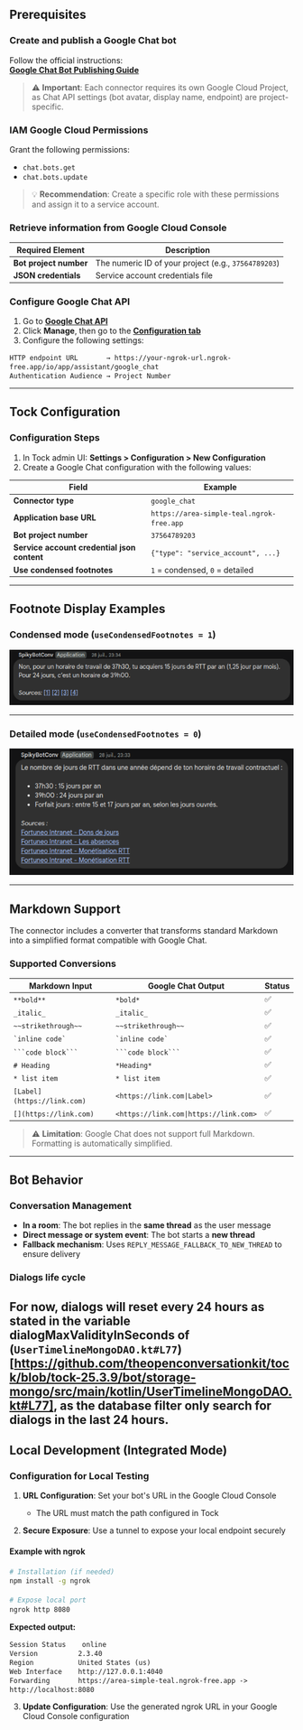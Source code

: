##  Prerequisites

### Create and publish a Google Chat bot

Follow the official instructions:  
**[Google Chat Bot Publishing Guide](https://developers.google.com/hangouts/chat/how-tos/bots-publish)**

> ⚠️ **Important**: Each connector requires its own Google Cloud Project, as Chat API settings (bot avatar, display name, endpoint) are project-specific.

### IAM Google Cloud Permissions

Grant the following permissions:
- `chat.bots.get`
- `chat.bots.update`

> 💡 **Recommendation**: Create a specific role with these permissions and assign it to a service account.

### Retrieve information from Google Cloud Console

|  Required Element |  Description |
|---------------------|-----------------|
| **Bot project number** | The numeric ID of your project (e.g., `37564789203`) |
| **JSON credentials** | Service account credentials file |

### Configure Google Chat API

1.  Go to **[Google Chat API](https://console.cloud.google.com/marketplace/product/google/chat.googleapis.com)**
2. Click **Manage**, then go to the **[Configuration tab](https://console.cloud.google.com/apis/api/chat.googleapis.com/hangouts-chat)**
3. Configure the following settings:

```
HTTP endpoint URL       → https://your-ngrok-url.ngrok-free.app/io/app/assistant/google_chat
Authentication Audience → Project Number
```

---

##  Tock Configuration

### Configuration Steps

1.  In Tock admin UI: **Settings > Configuration > New Configuration**
2.  Create a Google Chat configuration with the following values:

|  Field |  Example |
|-----------|-------------|
| **Connector type** | `google_chat` |
| **Application base URL** | `https://area-simple-teal.ngrok-free.app` |
| **Bot project number** | `37564789203` |
| **Service account credential json content** | `{"type": "service_account", ...}` |
| **Use condensed footnotes** | `1` = condensed, `0` = detailed |

---

##  Footnote Display Examples

###  Condensed mode (`useCondensedFootnotes = 1`)

<img src="docs/condensed_mode.png" alt="Condensed mode"/>

---

###  Detailed mode (`useCondensedFootnotes = 0`)

<img src="docs/detailed_mode.png" alt="Detailed mode"/>

---

##  Markdown Support

The connector includes a converter that transforms standard Markdown into a simplified format compatible with Google Chat.

###  Supported Conversions

|  Markdown Input |  Google Chat Output |  Status |
|-------------------|------------------------|-----------|
| `**bold**` | `*bold*` | ✅ |
| `_italic_` | `_italic_` | ✅ |
| `~~strikethrough~~` | `~~strikethrough~~` | ✅ |
| `` `inline code` `` | `` `inline code` `` | ✅ |
| ```` ```code block``` ```` | ```` ```code block``` ```` | ✅ |
| `# Heading` | `*Heading*` | ✅ |
| `* list item` | `* list item` | ✅ |
| `[Label](https://link.com)` | `<https://link.com\|Label>` | ✅ |
| `[](https://link.com)` | `<https://link.com\|https://link.com>` | ✅ |

> ⚠️ **Limitation**: Google Chat does not support full Markdown. Formatting is automatically simplified.

---

##  Bot Behavior

###  Conversation Management

- **In a room**: The bot replies in the **same thread** as the user message
- **Direct message or system event**: The bot starts a **new thread**
- **Fallback mechanism**: Uses `REPLY_MESSAGE_FALLBACK_TO_NEW_THREAD` to ensure delivery
### Dialogs life cycle

 For now, dialogs will reset every 24 hours as stated in the variable dialogMaxValidityInSeconds of (`UserTimelineMongoDAO.kt#L77`)[https://github.com/theopenconversationkit/tock/blob/tock-25.3.9/bot/storage-mongo/src/main/kotlin/UserTimelineMongoDAO.kt#L77], as the database filter only search for dialogs in the last 24 hours.
---

##  Local Development (Integrated Mode)

### Configuration for Local Testing

1. **URL Configuration**: Set your bot's URL in the Google Cloud Console
   - The URL must match the path configured in Tock

2. **Secure Exposure**: Use a tunnel to expose your local endpoint securely

#### Example with ngrok

```bash
# Installation (if needed)
npm install -g ngrok

# Expose local port
ngrok http 8080
```

**Expected output:**
```
Session Status    online
Version          2.3.40
Region           United States (us)
Web Interface    http://127.0.0.1:4040
Forwarding       https://area-simple-teal.ngrok-free.app -> http://localhost:8080
```

3. **Update Configuration**: Use the generated ngrok URL in your Google Cloud Console configuration
